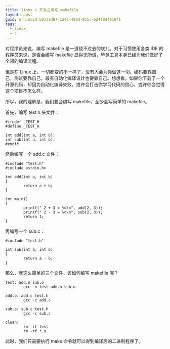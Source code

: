 ```yaml
---
title: linux c 开发之编写 makefile
layout: post
guid: urn:uuid:50331d87-1a42-480d-955c-624f9d4918f1
tags:
  - linux
  - c
---
```


对程序员来说，编写 makefile 是一道绕不过去的坎儿。对于习惯使用各类 IDE 的程序员来说，是否会编写 makefile 显得无所谓，毕竟工具本身已经为我们做好了全部的编译流程。

但是在 Linux 上，一切都变的不一样了，没有人会为你做这一切。编码要靠自己，测试要靠自己，最有自动化编译设计也要靠自己。想想看，如果你下载了一个开源代码，却因为自动化编译失败，或许会打击你学习代码的信心，或许你会觉得这个项目不怎么样。

所以，我的理解是，我们要会编写 makefile，至少会写简单的 makefile。

首先，编写 test.h 头文件：

```
#ifndef _TEST_H
#define _TEST_H

int add(int a, int b);
int sub(int a, int b);
#endif
```

然后编写一个 add.c 文件：

```
#include "test.h"
#include <stdio.h>

int add(int a, int b)
{
        return a + b;
}

int main()
{
        printf(" 2 + 3 = %d\n", add(2, 3));
        printf(" 2 - 3 = %d\n", sub(2, 3));
        return 1;
}
```
再编写一个 sub.c：

```
#include "test.h"

int sub(int a, int b)
{
        return a - b;
}
```
那么，就这么简单的三个文件，该如何编写 makefile 呢？

```
test: add.o sub.o
        gcc -o test add.o sub.o

add.o: add.c test.h
        gcc -c add.c

sub.o: sub.c test.h
        gcc -c sub.c

clean:
        rm -rf test
        rm -rf *.o
```
此时，我们只需要执行 make 命令就可以得到编译后的二进制程序了。
